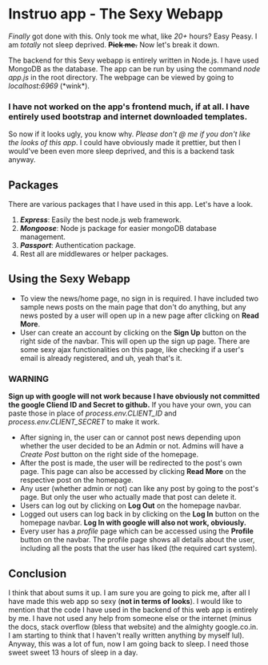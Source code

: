 # Instruo app - The Sexy Webapp

*Finally* got done with this. Only took me what, like *20+* hours? Easy Peasy. I am *totally* not sleep deprived. ~~**Pick me.**~~
Now let's break it down. 

The backend for this Sexy webapp is entirely written in Node.js. I have used MongoDB as the database.
The app can be run by using the command *node app.js* in the root directory. The webpage can be viewed by going to *localhost:6969* (\*wink\*).

### I have not worked on the app's frontend much, if at all. I have entirely used bootstrap and internet downloaded templates.
So now if it looks ugly, you know why. *Please don't @ me if you don't like the looks of this app*. I could have obviously made it prettier, but then I would've been even more sleep deprived, and this is a backend task anyway.

## Packages
There are various packages that I have used in this app. Let's have a look.
1. ***Express***:  Easily the best node.js web framework.
1. ***Mongoose***: Node js package for easier mongoDB database management.
1. ***Passport***: Authentication package.
1. Rest all are middlewares or helper packages.

## Using the Sexy Webapp

* To view the news/home page, no sign in is required. I have included two sample news posts on the main page that don't do anything, but any news posted by a user will open up in a new page after clicking on **Read More**.
* User can create an account by clicking on the **Sign Up** button on the right side of the navbar. This will open up the sign up page. There are some sexy ajax functionalities on this page, like checking if a user's email is already registered, and uh, yeah that's it.
### WARNING
**Sign up with google will not work because I have obviously not committed the google Cliend ID and Secret to github.** If you have your own, you can paste those in place of *process.env.CLIENT_ID* and *process.env.CLIENT_SECRET* to make it work.
* After signing in, the user can or cannot post news depending upon whether the user decided to be an Admin or not. Admins will have a *Create Post* button on the right side of the homepage.
* After the post is made, the user will be redirected to the post's own page. This page can also be accessed by clicking **Read More** on the respective post on the homepage.
* Any user (whether admin or not) can like any post by going to the post's page. But only the user who actually made that post can delete it.
* Users can log out by clicking on **Log Out** on the homepage navbar.
* Logged out users can log back in by clicking on the **Log In** button on the homepage navbar. **Log In with google will also not work, obviously.**
* Every user has a *profile* page which can be accessed using the **Profile** button on the navbar. The profile page shows all details about the user, including all the posts that the user has liked (the required cart system).

## Conclusion
I think that about sums it up. I am sure you are going to pick me, after all I have made this web app so sexy (**not in terms of looks**).
I would like to mention that the code I have used in the backend of this web app is entirely by me. I have not used any help from someone else or the internet (minus the docs, stack overflow (bless that website) and the almighty google.co.in. I am starting to think that I haven't really written anything by myself lul).
Anyway, this was a lot of fun, now I am going back to sleep. I need those sweet sweet 13 hours of sleep in a day.
